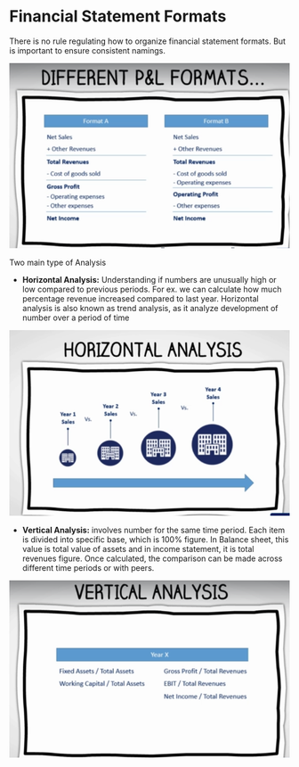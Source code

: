 # Financial Statement Formats
There is no rule regulating how to organize financial statement formats. But is important to ensure consistent namings.

<img src="../Images/S9_Different_P&L_formats.png" alt="Different P&L formats"/>

Two main type of Analysis
- __Horizontal Analysis:__ Understanding if numbers are unusually high or low compared to previous periods. For ex. we can calculate how much percentage revenue increased compared to last year. Horizontal analysis is also known as trend analysis, as it analyze development of number over a period of time

<img src="../Images/S9_Horizontal_Analysis.png" alt="Horizontal Analysis"/>

- __Vertical Analysis:__ involves number for the same time period. Each item is divided into specific base, which is 100% figure. In Balance sheet, this value is total value of assets and in income statement, it is total revenues figure. Once calculated, the comparison can be made across different time periods or with peers.

<img src="../Images/S9_Vertical_Analysis.png" alt="Vertical Analysis"/>

